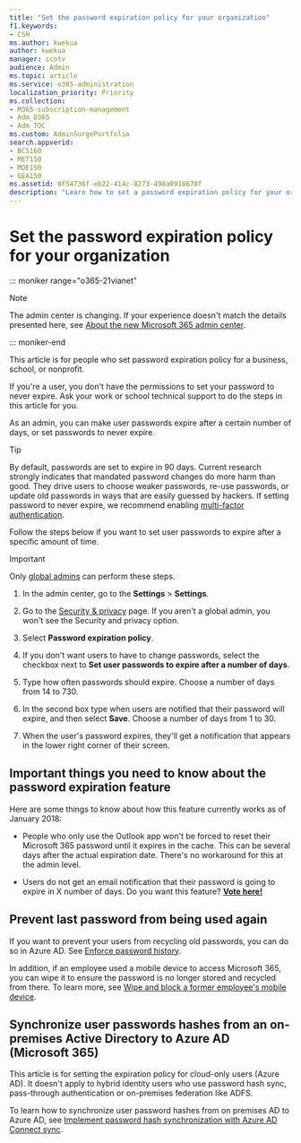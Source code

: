 ```yaml
---
title: "Set the password expiration policy for your organization"
f1.keywords:
- CSH
ms.author: kwekua
author: kwekua
manager: scotv
audience: Admin
ms.topic: article
ms.service: o365-administration
localization_priority: Priority
ms.collection: 
- M365-subscription-management
- Adm_O365
- Adm_TOC
ms.custom: AdminSurgePortfolio
search.appverid:
- BCS160
- MET150
- MOE150
- GEA150
ms.assetid: 0f54736f-eb22-414c-8273-498a0918678f
description: "Learn how to set a password expiration policy for your organization in Microsoft 365 admin center. "
---
```


# Set the password expiration policy for your organization

::: moniker range="o365-21vianet"

> [!NOTE]
> The admin center is changing. If your experience doesn't match the details presented here, see 
[About the new Microsoft 365 admin center](https://docs.microsoft.com/microsoft-365/admin/microsoft-365-admin-center-preview?view=o365-21vianet).

::: moniker-end

This article is for people who set password expiration policy for a business, school, or nonprofit.  

If you're a user, you don't have the permissions to set your password to never expire. Ask your work or school technical support to do the steps in this article for you.

As an admin, you can make user passwords expire after a certain number of days, or set passwords to never expire. 

> [!Tip]
> By default, passwords are set to expire in 90 days. Current research strongly indicates that mandated password changes do more harm than good. They drive users to choose weaker passwords, re-use passwords, or update old passwords in ways that are easily guessed by hackers. If setting password to never expire, we recommend enabling [multi-factor authentication](../security-and-compliance/set-up-multi-factor-authentication.md).

Follow the steps below if you want to set user passwords to expire after a specific amount of time.
> [!IMPORTANT]
> Only [global admins](../add-users/about-admin-roles.md) can perform these steps.
  
1. In the admin center, go to the **Settings** \> **Settings**.

2. Go to the <a href="https://go.microsoft.com/fwlink/p/?linkid=2072756" target="_blank">Security & privacy</a> page.
 If you aren't a global admin, you won't see the Security and privacy option.
  
3. Select **Password expiration policy**.
  
4. If you don't want users to have to change passwords, select the checkbox next to **Set user passwords to expire after a number of days**.
  
5. Type how often passwords should expire. Choose a number of days from 14 to 730.
  
6. In the second box type when users are notified that their password will expire, and then select **Save**. Choose a number of days from 1 to 30.
    
7. When the user's password expires, they'll get a notification that appears in the lower right corner of their screen.
  
## Important things you need to know about the password expiration feature

Here are some things to know about how this feature currently works as of January 2018:
  
- People who only use the Outlook app won't be forced to reset their Microsoft 365 password until it expires in the cache. This can be several days after the actual expiration date. There's no workaround for this at the admin level.
    
- Users do not get an email notification that their password is going to expire in X number of days. Do you want this feature? **[Vote here!](https://office365.uservoice.com/forums/273493-office-365-admin/suggestions/15028344-office-365-password-email-notification)**
    
## Prevent last password from being used again

If you want to prevent your users from recycling old passwords, you can do so in Azure AD. See [Enforce password history](https://docs.microsoft.com/windows/security/threat-protection/security-policy-settings/enforce-password-history).

In addition, if an employee used a mobile device to access Microsoft 365, you can wipe it to ensure the password is no longer stored and recycled from there. To learn more, see [Wipe and block a former employee's mobile device](https://docs.microsoft.com/office365/admin/add-users/remove-former-employee?view=o365-worldwide#wipe-and-block-a-former-employees-mobile-device).


## Synchronize user passwords hashes from an on-premises Active Directory to Azure AD (Microsoft 365)

This article is for setting the expiration policy for cloud-only users (Azure AD). It doesn't apply to hybrid identity users who use password hash sync, pass-through authentication or on-premises federation like ADFS.
  
To learn how to synchronize user password hashes from on premises AD to Azure AD, see [Implement password hash synchronization with Azure AD Connect sync](https://docs.microsoft.com/azure/active-directory/hybrid/how-to-connect-password-hash-synchronization).
